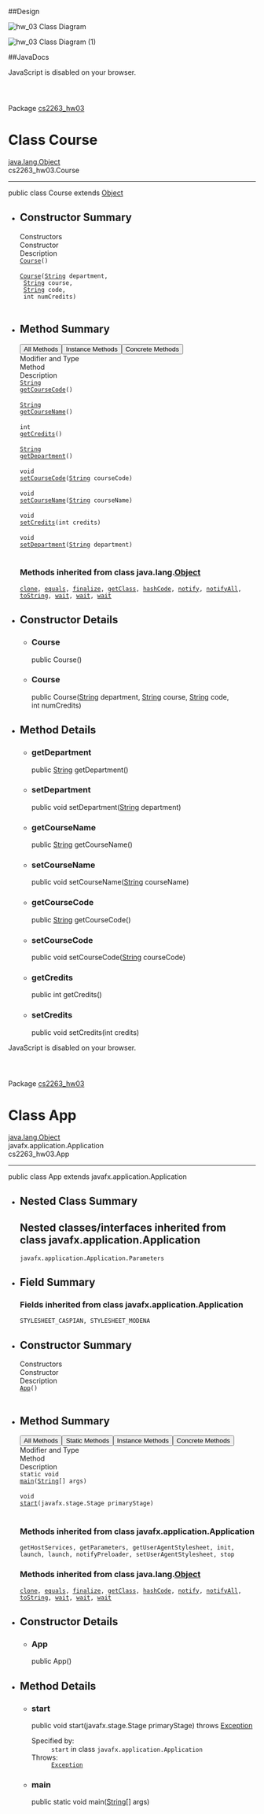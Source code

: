 ##Design

![hw_03 Class Diagram](https://user-images.githubusercontent.com/98442060/155861796-0e2c15bb-6752-44fb-a866-17aa46508fcc.png)


![hw_03 Class Diagram (1)](https://user-images.githubusercontent.com/98442060/155861803-1d8057f3-6efb-4d5d-b151-87026d77d40c.png)



##JavaDocs


<!-- NewPage -->
<html lang="en">
<head>
<!-- Generated by javadoc (16) on Fri Feb 25 18:27:37 MST 2022 -->
<title>Course</title>
<meta name="viewport" content="width=device-width, initial-scale=1">
<meta http-equiv="Content-Type" content="text/html; charset=utf-8">
<meta name="dc.created" content="2022-02-25">
<meta name="description" content="declaration: package: cs2263_hw03, class: Course">
<meta name="generator" content="javadoc/ClassWriterImpl">
<link rel="stylesheet" type="text/css" href="../stylesheet.css" title="Style">
<link rel="stylesheet" type="text/css" href="../script-dir/jquery-ui.min.css" title="Style">
<link rel="stylesheet" type="text/css" href="../jquery-ui.overrides.css" title="Style">
<script type="text/javascript" src="../script.js"></script>
<script type="text/javascript" src="../script-dir/jquery-3.5.1.min.js"></script>
<script type="text/javascript" src="../script-dir/jquery-ui.min.js"></script>
</head>
<body class="class-declaration-page">
<script type="text/javascript">var evenRowColor = "even-row-color";
var oddRowColor = "odd-row-color";
var tableTab = "table-tab";
var activeTableTab = "active-table-tab";
var pathtoroot = "../";
loadScripts(document, 'script');</script>
<noscript>
<div>JavaScript is disabled on your browser.</div>
</noscript>
<div class="flex-box">
<header role="banner" class="flex-header">
<nav role="navigation">

<span class="skip-nav" id="skip.navbar.top">
<!--   -->
</span></nav>
</header>
<div class="flex-content">
<main role="main">
<!-- ======== START OF CLASS DATA ======== -->
<div class="header">
<div class="sub-title"><span class="package-label-in-type">Package</span>&nbsp;<a href="package-summary.html">cs2263_hw03</a></div>
<h1 title="Class Course" class="title">Class Course</h1>
</div>
<div class="inheritance" title="Inheritance Tree"><a href="https://docs.oracle.com/en/java/javase/16/docs/api/java.base/java/lang/Object.html" title="class or interface in java.lang" class="external-link">java.lang.Object</a>
<div class="inheritance">cs2263_hw03.Course</div>
</div>
<section class="description">
<hr>
<div class="type-signature"><span class="modifiers">public class </span><span class="element-name type-name-label">Course</span>
<span class="extends-implements">extends <a href="https://docs.oracle.com/en/java/javase/16/docs/api/java.base/java/lang/Object.html" title="class or interface in java.lang" class="external-link">Object</a></span></div>
</section>
<section class="summary">
<ul class="summary-list">
<!-- ======== CONSTRUCTOR SUMMARY ======== -->
<li>
<section class="constructor-summary" id="constructor.summary">
<h2>Constructor Summary</h2>
<div class="caption"><span>Constructors</span></div>
<div class="summary-table two-column-summary">
<div class="table-header col-first">Constructor</div>
<div class="table-header col-last">Description</div>
<div class="col-constructor-name even-row-color"><code><span class="member-name-link"><a href="#%3Cinit%3E()">Course</a></span>()</code></div>
<div class="col-last even-row-color">&nbsp;</div>
<div class="col-constructor-name odd-row-color"><code><span class="member-name-link"><a href="#%3Cinit%3E(java.lang.String,java.lang.String,java.lang.String,int)">Course</a></span>&#8203;(<a href="https://docs.oracle.com/en/java/javase/16/docs/api/java.base/java/lang/String.html" title="class or interface in java.lang" class="external-link">String</a>&nbsp;department,
 <a href="https://docs.oracle.com/en/java/javase/16/docs/api/java.base/java/lang/String.html" title="class or interface in java.lang" class="external-link">String</a>&nbsp;course,
 <a href="https://docs.oracle.com/en/java/javase/16/docs/api/java.base/java/lang/String.html" title="class or interface in java.lang" class="external-link">String</a>&nbsp;code,
 int&nbsp;numCredits)</code></div>
<div class="col-last odd-row-color">&nbsp;</div>
</div>
</section>
</li>
<!-- ========== METHOD SUMMARY =========== -->
<li>
<section class="method-summary" id="method.summary">
<h2>Method Summary</h2>
<div id="method-summary-table">
<div class="table-tabs" role="tablist" aria-orientation="horizontal"><button id="method-summary-table-tab0" role="tab" aria-selected="true" aria-controls="method-summary-table.tabpanel" tabindex="0" onkeydown="switchTab(event)" onclick="show('method-summary-table', 'method-summary-table', 3)" class="active-table-tab">All Methods</button><button id="method-summary-table-tab2" role="tab" aria-selected="false" aria-controls="method-summary-table.tabpanel" tabindex="-1" onkeydown="switchTab(event)" onclick="show('method-summary-table', 'method-summary-table-tab2', 3)" class="table-tab">Instance Methods</button><button id="method-summary-table-tab4" role="tab" aria-selected="false" aria-controls="method-summary-table.tabpanel" tabindex="-1" onkeydown="switchTab(event)" onclick="show('method-summary-table', 'method-summary-table-tab4', 3)" class="table-tab">Concrete Methods</button></div>
<div id="method-summary-table.tabpanel" role="tabpanel">
<div class="summary-table three-column-summary" aria-labelledby="method-summary-table-tab0">
<div class="table-header col-first">Modifier and Type</div>
<div class="table-header col-second">Method</div>
<div class="table-header col-last">Description</div>
<div class="col-first even-row-color method-summary-table-tab2 method-summary-table-tab4 method-summary-table"><code><a href="https://docs.oracle.com/en/java/javase/16/docs/api/java.base/java/lang/String.html" title="class or interface in java.lang" class="external-link">String</a></code></div>
<div class="col-second even-row-color method-summary-table-tab2 method-summary-table-tab4 method-summary-table"><code><span class="member-name-link"><a href="#getCourseCode()">getCourseCode</a></span>()</code></div>
<div class="col-last even-row-color method-summary-table-tab2 method-summary-table-tab4 method-summary-table">&nbsp;</div>
<div class="col-first odd-row-color method-summary-table-tab2 method-summary-table-tab4 method-summary-table"><code><a href="https://docs.oracle.com/en/java/javase/16/docs/api/java.base/java/lang/String.html" title="class or interface in java.lang" class="external-link">String</a></code></div>
<div class="col-second odd-row-color method-summary-table-tab2 method-summary-table-tab4 method-summary-table"><code><span class="member-name-link"><a href="#getCourseName()">getCourseName</a></span>()</code></div>
<div class="col-last odd-row-color method-summary-table-tab2 method-summary-table-tab4 method-summary-table">&nbsp;</div>
<div class="col-first even-row-color method-summary-table-tab2 method-summary-table-tab4 method-summary-table"><code>int</code></div>
<div class="col-second even-row-color method-summary-table-tab2 method-summary-table-tab4 method-summary-table"><code><span class="member-name-link"><a href="#getCredits()">getCredits</a></span>()</code></div>
<div class="col-last even-row-color method-summary-table-tab2 method-summary-table-tab4 method-summary-table">&nbsp;</div>
<div class="col-first odd-row-color method-summary-table-tab2 method-summary-table-tab4 method-summary-table"><code><a href="https://docs.oracle.com/en/java/javase/16/docs/api/java.base/java/lang/String.html" title="class or interface in java.lang" class="external-link">String</a></code></div>
<div class="col-second odd-row-color method-summary-table-tab2 method-summary-table-tab4 method-summary-table"><code><span class="member-name-link"><a href="#getDepartment()">getDepartment</a></span>()</code></div>
<div class="col-last odd-row-color method-summary-table-tab2 method-summary-table-tab4 method-summary-table">&nbsp;</div>
<div class="col-first even-row-color method-summary-table-tab2 method-summary-table-tab4 method-summary-table"><code>void</code></div>
<div class="col-second even-row-color method-summary-table-tab2 method-summary-table-tab4 method-summary-table"><code><span class="member-name-link"><a href="#setCourseCode(java.lang.String)">setCourseCode</a></span>&#8203;(<a href="https://docs.oracle.com/en/java/javase/16/docs/api/java.base/java/lang/String.html" title="class or interface in java.lang" class="external-link">String</a>&nbsp;courseCode)</code></div>
<div class="col-last even-row-color method-summary-table-tab2 method-summary-table-tab4 method-summary-table">&nbsp;</div>
<div class="col-first odd-row-color method-summary-table-tab2 method-summary-table-tab4 method-summary-table"><code>void</code></div>
<div class="col-second odd-row-color method-summary-table-tab2 method-summary-table-tab4 method-summary-table"><code><span class="member-name-link"><a href="#setCourseName(java.lang.String)">setCourseName</a></span>&#8203;(<a href="https://docs.oracle.com/en/java/javase/16/docs/api/java.base/java/lang/String.html" title="class or interface in java.lang" class="external-link">String</a>&nbsp;courseName)</code></div>
<div class="col-last odd-row-color method-summary-table-tab2 method-summary-table-tab4 method-summary-table">&nbsp;</div>
<div class="col-first even-row-color method-summary-table-tab2 method-summary-table-tab4 method-summary-table"><code>void</code></div>
<div class="col-second even-row-color method-summary-table-tab2 method-summary-table-tab4 method-summary-table"><code><span class="member-name-link"><a href="#setCredits(int)">setCredits</a></span>&#8203;(int&nbsp;credits)</code></div>
<div class="col-last even-row-color method-summary-table-tab2 method-summary-table-tab4 method-summary-table">&nbsp;</div>
<div class="col-first odd-row-color method-summary-table-tab2 method-summary-table-tab4 method-summary-table"><code>void</code></div>
<div class="col-second odd-row-color method-summary-table-tab2 method-summary-table-tab4 method-summary-table"><code><span class="member-name-link"><a href="#setDepartment(java.lang.String)">setDepartment</a></span>&#8203;(<a href="https://docs.oracle.com/en/java/javase/16/docs/api/java.base/java/lang/String.html" title="class or interface in java.lang" class="external-link">String</a>&nbsp;department)</code></div>
<div class="col-last odd-row-color method-summary-table-tab2 method-summary-table-tab4 method-summary-table">&nbsp;</div>
</div>
</div>
</div>
<div class="inherited-list">
<h3 id="methods.inherited.from.class.java.lang.Object">Methods inherited from class&nbsp;java.lang.<a href="https://docs.oracle.com/en/java/javase/16/docs/api/java.base/java/lang/Object.html" title="class or interface in java.lang" class="external-link">Object</a></h3>
<code><a href="https://docs.oracle.com/en/java/javase/16/docs/api/java.base/java/lang/Object.html#clone()" title="class or interface in java.lang" class="external-link">clone</a>, <a href="https://docs.oracle.com/en/java/javase/16/docs/api/java.base/java/lang/Object.html#equals(java.lang.Object)" title="class or interface in java.lang" class="external-link">equals</a>, <a href="https://docs.oracle.com/en/java/javase/16/docs/api/java.base/java/lang/Object.html#finalize()" title="class or interface in java.lang" class="external-link">finalize</a>, <a href="https://docs.oracle.com/en/java/javase/16/docs/api/java.base/java/lang/Object.html#getClass()" title="class or interface in java.lang" class="external-link">getClass</a>, <a href="https://docs.oracle.com/en/java/javase/16/docs/api/java.base/java/lang/Object.html#hashCode()" title="class or interface in java.lang" class="external-link">hashCode</a>, <a href="https://docs.oracle.com/en/java/javase/16/docs/api/java.base/java/lang/Object.html#notify()" title="class or interface in java.lang" class="external-link">notify</a>, <a href="https://docs.oracle.com/en/java/javase/16/docs/api/java.base/java/lang/Object.html#notifyAll()" title="class or interface in java.lang" class="external-link">notifyAll</a>, <a href="https://docs.oracle.com/en/java/javase/16/docs/api/java.base/java/lang/Object.html#toString()" title="class or interface in java.lang" class="external-link">toString</a>, <a href="https://docs.oracle.com/en/java/javase/16/docs/api/java.base/java/lang/Object.html#wait()" title="class or interface in java.lang" class="external-link">wait</a>, <a href="https://docs.oracle.com/en/java/javase/16/docs/api/java.base/java/lang/Object.html#wait(long)" title="class or interface in java.lang" class="external-link">wait</a>, <a href="https://docs.oracle.com/en/java/javase/16/docs/api/java.base/java/lang/Object.html#wait(long,int)" title="class or interface in java.lang" class="external-link">wait</a></code></div>
</section>
</li>
</ul>
</section>
<section class="details">
<ul class="details-list">
<!-- ========= CONSTRUCTOR DETAIL ======== -->
<li>
<section class="constructor-details" id="constructor.detail">
<h2>Constructor Details</h2>
<ul class="member-list">
<li>
<section class="detail" id="&lt;init&gt;()">
<h3>Course</h3>
<div class="member-signature"><span class="modifiers">public</span>&nbsp;<span class="element-name">Course</span>()</div>
</section>
</li>
<li>
<section class="detail" id="&lt;init&gt;(java.lang.String,java.lang.String,java.lang.String,int)">
<h3>Course</h3>
<div class="member-signature"><span class="modifiers">public</span>&nbsp;<span class="element-name">Course</span>&#8203;<span class="parameters">(<a href="https://docs.oracle.com/en/java/javase/16/docs/api/java.base/java/lang/String.html" title="class or interface in java.lang" class="external-link">String</a>&nbsp;department,
 <a href="https://docs.oracle.com/en/java/javase/16/docs/api/java.base/java/lang/String.html" title="class or interface in java.lang" class="external-link">String</a>&nbsp;course,
 <a href="https://docs.oracle.com/en/java/javase/16/docs/api/java.base/java/lang/String.html" title="class or interface in java.lang" class="external-link">String</a>&nbsp;code,
 int&nbsp;numCredits)</span></div>
</section>
</li>
</ul>
</section>
</li>
<!-- ============ METHOD DETAIL ========== -->
<li>
<section class="method-details" id="method.detail">
<h2>Method Details</h2>
<ul class="member-list">
<li>
<section class="detail" id="getDepartment()">
<h3>getDepartment</h3>
<div class="member-signature"><span class="modifiers">public</span>&nbsp;<span class="return-type"><a href="https://docs.oracle.com/en/java/javase/16/docs/api/java.base/java/lang/String.html" title="class or interface in java.lang" class="external-link">String</a></span>&nbsp;<span class="element-name">getDepartment</span>()</div>
</section>
</li>
<li>
<section class="detail" id="setDepartment(java.lang.String)">
<h3>setDepartment</h3>
<div class="member-signature"><span class="modifiers">public</span>&nbsp;<span class="return-type">void</span>&nbsp;<span class="element-name">setDepartment</span>&#8203;<span class="parameters">(<a href="https://docs.oracle.com/en/java/javase/16/docs/api/java.base/java/lang/String.html" title="class or interface in java.lang" class="external-link">String</a>&nbsp;department)</span></div>
</section>
</li>
<li>
<section class="detail" id="getCourseName()">
<h3>getCourseName</h3>
<div class="member-signature"><span class="modifiers">public</span>&nbsp;<span class="return-type"><a href="https://docs.oracle.com/en/java/javase/16/docs/api/java.base/java/lang/String.html" title="class or interface in java.lang" class="external-link">String</a></span>&nbsp;<span class="element-name">getCourseName</span>()</div>
</section>
</li>
<li>
<section class="detail" id="setCourseName(java.lang.String)">
<h3>setCourseName</h3>
<div class="member-signature"><span class="modifiers">public</span>&nbsp;<span class="return-type">void</span>&nbsp;<span class="element-name">setCourseName</span>&#8203;<span class="parameters">(<a href="https://docs.oracle.com/en/java/javase/16/docs/api/java.base/java/lang/String.html" title="class or interface in java.lang" class="external-link">String</a>&nbsp;courseName)</span></div>
</section>
</li>
<li>
<section class="detail" id="getCourseCode()">
<h3>getCourseCode</h3>
<div class="member-signature"><span class="modifiers">public</span>&nbsp;<span class="return-type"><a href="https://docs.oracle.com/en/java/javase/16/docs/api/java.base/java/lang/String.html" title="class or interface in java.lang" class="external-link">String</a></span>&nbsp;<span class="element-name">getCourseCode</span>()</div>
</section>
</li>
<li>
<section class="detail" id="setCourseCode(java.lang.String)">
<h3>setCourseCode</h3>
<div class="member-signature"><span class="modifiers">public</span>&nbsp;<span class="return-type">void</span>&nbsp;<span class="element-name">setCourseCode</span>&#8203;<span class="parameters">(<a href="https://docs.oracle.com/en/java/javase/16/docs/api/java.base/java/lang/String.html" title="class or interface in java.lang" class="external-link">String</a>&nbsp;courseCode)</span></div>
</section>
</li>
<li>
<section class="detail" id="getCredits()">
<h3>getCredits</h3>
<div class="member-signature"><span class="modifiers">public</span>&nbsp;<span class="return-type">int</span>&nbsp;<span class="element-name">getCredits</span>()</div>
</section>
</li>
<li>
<section class="detail" id="setCredits(int)">
<h3>setCredits</h3>
<div class="member-signature"><span class="modifiers">public</span>&nbsp;<span class="return-type">void</span>&nbsp;<span class="element-name">setCredits</span>&#8203;<span class="parameters">(int&nbsp;credits)</span></div>
</section>
</li>
</ul>
</section>
</li>
</ul>
</section>
<!-- ========= END OF CLASS DATA ========= -->
</main>
</div>
</div>
</body>
</html>

<!-- NewPage -->
<html lang="en">
<head>
<!-- Generated by javadoc (16) on Fri Feb 25 18:27:37 MST 2022 -->
<title>App</title>
<meta name="viewport" content="width=device-width, initial-scale=1">
<meta http-equiv="Content-Type" content="text/html; charset=utf-8">
<meta name="dc.created" content="2022-02-25">
<meta name="description" content="declaration: package: cs2263_hw03, class: App">
<meta name="generator" content="javadoc/ClassWriterImpl">
<link rel="stylesheet" type="text/css" href="../stylesheet.css" title="Style">
<link rel="stylesheet" type="text/css" href="../script-dir/jquery-ui.min.css" title="Style">
<link rel="stylesheet" type="text/css" href="../jquery-ui.overrides.css" title="Style">
<script type="text/javascript" src="../script.js"></script>
<script type="text/javascript" src="../script-dir/jquery-3.5.1.min.js"></script>
<script type="text/javascript" src="../script-dir/jquery-ui.min.js"></script>
</head>
<body class="class-declaration-page">
<script type="text/javascript">var evenRowColor = "even-row-color";
var oddRowColor = "odd-row-color";
var tableTab = "table-tab";
var activeTableTab = "active-table-tab";
var pathtoroot = "../";
loadScripts(document, 'script');</script>
<noscript>
<div>JavaScript is disabled on your browser.</div>
</noscript>
<div class="flex-box">
<header role="banner" class="flex-header">
<nav role="navigation">

<span class="skip-nav" id="skip.navbar.top">
<!--   -->
</span></nav>
</header>
<div class="flex-content">
<main role="main">
<!-- ======== START OF CLASS DATA ======== -->
<div class="header">
<div class="sub-title"><span class="package-label-in-type">Package</span>&nbsp;<a href="package-summary.html">cs2263_hw03</a></div>
<h1 title="Class App" class="title">Class App</h1>
</div>
<div class="inheritance" title="Inheritance Tree"><a href="https://docs.oracle.com/en/java/javase/16/docs/api/java.base/java/lang/Object.html" title="class or interface in java.lang" class="external-link">java.lang.Object</a>
<div class="inheritance">javafx.application.Application
<div class="inheritance">cs2263_hw03.App</div>
</div>
</div>
<section class="description">
<hr>
<div class="type-signature"><span class="modifiers">public class </span><span class="element-name type-name-label">App</span>
<span class="extends-implements">extends javafx.application.Application</span></div>
</section>
<section class="summary">
<ul class="summary-list">
<!-- ======== NESTED CLASS SUMMARY ======== -->
<li>
<section class="nested-class-summary" id="nested.class.summary">
<h2>Nested Class Summary</h2>
<div class="inherited-list">
<h2 id="nested.classes.inherited.from.class.javafx.application.Application">Nested classes/interfaces inherited from class&nbsp;javafx.application.Application</h2>
<code>javafx.application.Application.Parameters</code></div>
</section>
</li>
<!-- =========== FIELD SUMMARY =========== -->
<li>
<section class="field-summary" id="field.summary">
<h2>Field Summary</h2>
<div class="inherited-list">
<h3 id="fields.inherited.from.class.javafx.application.Application">Fields inherited from class&nbsp;javafx.application.Application</h3>
<code>STYLESHEET_CASPIAN, STYLESHEET_MODENA</code></div>
</section>
</li>
<!-- ======== CONSTRUCTOR SUMMARY ======== -->
<li>
<section class="constructor-summary" id="constructor.summary">
<h2>Constructor Summary</h2>
<div class="caption"><span>Constructors</span></div>
<div class="summary-table two-column-summary">
<div class="table-header col-first">Constructor</div>
<div class="table-header col-last">Description</div>
<div class="col-constructor-name even-row-color"><code><span class="member-name-link"><a href="#%3Cinit%3E()">App</a></span>()</code></div>
<div class="col-last even-row-color">&nbsp;</div>
</div>
</section>
</li>
<!-- ========== METHOD SUMMARY =========== -->
<li>
<section class="method-summary" id="method.summary">
<h2>Method Summary</h2>
<div id="method-summary-table">
<div class="table-tabs" role="tablist" aria-orientation="horizontal"><button id="method-summary-table-tab0" role="tab" aria-selected="true" aria-controls="method-summary-table.tabpanel" tabindex="0" onkeydown="switchTab(event)" onclick="show('method-summary-table', 'method-summary-table', 3)" class="active-table-tab">All Methods</button><button id="method-summary-table-tab1" role="tab" aria-selected="false" aria-controls="method-summary-table.tabpanel" tabindex="-1" onkeydown="switchTab(event)" onclick="show('method-summary-table', 'method-summary-table-tab1', 3)" class="table-tab">Static Methods</button><button id="method-summary-table-tab2" role="tab" aria-selected="false" aria-controls="method-summary-table.tabpanel" tabindex="-1" onkeydown="switchTab(event)" onclick="show('method-summary-table', 'method-summary-table-tab2', 3)" class="table-tab">Instance Methods</button><button id="method-summary-table-tab4" role="tab" aria-selected="false" aria-controls="method-summary-table.tabpanel" tabindex="-1" onkeydown="switchTab(event)" onclick="show('method-summary-table', 'method-summary-table-tab4', 3)" class="table-tab">Concrete Methods</button></div>
<div id="method-summary-table.tabpanel" role="tabpanel">
<div class="summary-table three-column-summary" aria-labelledby="method-summary-table-tab0">
<div class="table-header col-first">Modifier and Type</div>
<div class="table-header col-second">Method</div>
<div class="table-header col-last">Description</div>
<div class="col-first even-row-color method-summary-table-tab1 method-summary-table-tab4 method-summary-table"><code>static void</code></div>
<div class="col-second even-row-color method-summary-table-tab1 method-summary-table-tab4 method-summary-table"><code><span class="member-name-link"><a href="#main(java.lang.String%5B%5D)">main</a></span>&#8203;(<a href="https://docs.oracle.com/en/java/javase/16/docs/api/java.base/java/lang/String.html" title="class or interface in java.lang" class="external-link">String</a>[]&nbsp;args)</code></div>
<div class="col-last even-row-color method-summary-table-tab1 method-summary-table-tab4 method-summary-table">&nbsp;</div>
<div class="col-first odd-row-color method-summary-table-tab2 method-summary-table-tab4 method-summary-table"><code>void</code></div>
<div class="col-second odd-row-color method-summary-table-tab2 method-summary-table-tab4 method-summary-table"><code><span class="member-name-link"><a href="#start(javafx.stage.Stage)">start</a></span>&#8203;(javafx.stage.Stage&nbsp;primaryStage)</code></div>
<div class="col-last odd-row-color method-summary-table-tab2 method-summary-table-tab4 method-summary-table">&nbsp;</div>
</div>
</div>
</div>
<div class="inherited-list">
<h3 id="methods.inherited.from.class.javafx.application.Application">Methods inherited from class&nbsp;javafx.application.Application</h3>
<code>getHostServices, getParameters, getUserAgentStylesheet, init, launch, launch, notifyPreloader, setUserAgentStylesheet, stop</code></div>
<div class="inherited-list">
<h3 id="methods.inherited.from.class.java.lang.Object">Methods inherited from class&nbsp;java.lang.<a href="https://docs.oracle.com/en/java/javase/16/docs/api/java.base/java/lang/Object.html" title="class or interface in java.lang" class="external-link">Object</a></h3>
<code><a href="https://docs.oracle.com/en/java/javase/16/docs/api/java.base/java/lang/Object.html#clone()" title="class or interface in java.lang" class="external-link">clone</a>, <a href="https://docs.oracle.com/en/java/javase/16/docs/api/java.base/java/lang/Object.html#equals(java.lang.Object)" title="class or interface in java.lang" class="external-link">equals</a>, <a href="https://docs.oracle.com/en/java/javase/16/docs/api/java.base/java/lang/Object.html#finalize()" title="class or interface in java.lang" class="external-link">finalize</a>, <a href="https://docs.oracle.com/en/java/javase/16/docs/api/java.base/java/lang/Object.html#getClass()" title="class or interface in java.lang" class="external-link">getClass</a>, <a href="https://docs.oracle.com/en/java/javase/16/docs/api/java.base/java/lang/Object.html#hashCode()" title="class or interface in java.lang" class="external-link">hashCode</a>, <a href="https://docs.oracle.com/en/java/javase/16/docs/api/java.base/java/lang/Object.html#notify()" title="class or interface in java.lang" class="external-link">notify</a>, <a href="https://docs.oracle.com/en/java/javase/16/docs/api/java.base/java/lang/Object.html#notifyAll()" title="class or interface in java.lang" class="external-link">notifyAll</a>, <a href="https://docs.oracle.com/en/java/javase/16/docs/api/java.base/java/lang/Object.html#toString()" title="class or interface in java.lang" class="external-link">toString</a>, <a href="https://docs.oracle.com/en/java/javase/16/docs/api/java.base/java/lang/Object.html#wait()" title="class or interface in java.lang" class="external-link">wait</a>, <a href="https://docs.oracle.com/en/java/javase/16/docs/api/java.base/java/lang/Object.html#wait(long)" title="class or interface in java.lang" class="external-link">wait</a>, <a href="https://docs.oracle.com/en/java/javase/16/docs/api/java.base/java/lang/Object.html#wait(long,int)" title="class or interface in java.lang" class="external-link">wait</a></code></div>
</section>
</li>
</ul>
</section>
<section class="details">
<ul class="details-list">
<!-- ========= CONSTRUCTOR DETAIL ======== -->
<li>
<section class="constructor-details" id="constructor.detail">
<h2>Constructor Details</h2>
<ul class="member-list">
<li>
<section class="detail" id="&lt;init&gt;()">
<h3>App</h3>
<div class="member-signature"><span class="modifiers">public</span>&nbsp;<span class="element-name">App</span>()</div>
</section>
</li>
</ul>
</section>
</li>
<!-- ============ METHOD DETAIL ========== -->
<li>
<section class="method-details" id="method.detail">
<h2>Method Details</h2>
<ul class="member-list">
<li>
<section class="detail" id="start(javafx.stage.Stage)">
<h3>start</h3>
<div class="member-signature"><span class="modifiers">public</span>&nbsp;<span class="return-type">void</span>&nbsp;<span class="element-name">start</span>&#8203;<span class="parameters">(javafx.stage.Stage&nbsp;primaryStage)</span>
           throws <span class="exceptions"><a href="https://docs.oracle.com/en/java/javase/16/docs/api/java.base/java/lang/Exception.html" title="class or interface in java.lang" class="external-link">Exception</a></span></div>
<dl class="notes">
<dt>Specified by:</dt>
<dd><code>start</code>&nbsp;in class&nbsp;<code>javafx.application.Application</code></dd>
<dt>Throws:</dt>
<dd><code><a href="https://docs.oracle.com/en/java/javase/16/docs/api/java.base/java/lang/Exception.html" title="class or interface in java.lang" class="external-link">Exception</a></code></dd>
</dl>
</section>
</li>
<li>
<section class="detail" id="main(java.lang.String[])">
<h3>main</h3>
<div class="member-signature"><span class="modifiers">public static</span>&nbsp;<span class="return-type">void</span>&nbsp;<span class="element-name">main</span>&#8203;<span class="parameters">(<a href="https://docs.oracle.com/en/java/javase/16/docs/api/java.base/java/lang/String.html" title="class or interface in java.lang" class="external-link">String</a>[]&nbsp;args)</span></div>
</section>
</li>
</ul>
</section>
</li>
</ul>
</section>
<!-- ========= END OF CLASS DATA ========= -->
</main>
</div>
</div>
</body>
</html>



